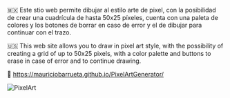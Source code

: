 🇲🇽 Este stio web permite dibujar al estilo arte de pixel, con la posibilidad de crear una cuadrícula de hasta 50x25 píxeles, cuenta con una paleta de colores y los botones de borrar en caso de error y el de dibujar para continuar con el trazo.

🇺🇸 This web site allows you to draw in pixel art style, with the possibility of creating a grid of up to 50x25 pixels, with a color palette and buttons to erase in case of error and to continue drawing.

🔗 https://mauriciobarrueta.github.io/PixelArtGenerator/


![PixelArt](https://github.com/MauricioBarrueta/PixelArtGenerator/assets/60496232/77da81b5-4e6d-433a-9125-196a2381bad2)
